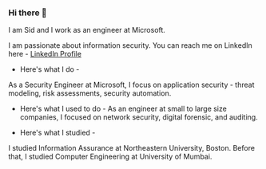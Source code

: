 ### Hi there 👋

I am Sid and I work as an engineer at Microsoft.

I am passionate about information security. You can reach me on LinkedIn here - [LinkedIn Profile](https://www.linkedin.com/in/sidheshmhatre/)

* Here's what I do -

As a Security Engineer at Microsoft, I focus on application security - threat modeling, risk assessments, security automation.


* Here's what I used to do -
As an engineer at small to large size companies, I focused on network security, digital forensic, and auditing.


* Here's what I studied -

I studied Information Assurance at Northeastern University, Boston.
Before that, I studied Computer Engineering at University of Mumbai.

<!--
**sidheshenator/sidheshenator** is a ✨ _special_ ✨ repository because its `README.md` (this file) appears on your GitHub profile.

Here are some ideas to get you started:

- 🔭 I’m currently working on ...
- 🌱 I’m currently learning ...
- 👯 I’m looking to collaborate on ...
- 🤔 I’m looking for help with ...
- 💬 Ask me about ...
- 📫 How to reach me: ...
- 😄 Pronouns: ...
- ⚡ Fun fact: ...
-->
